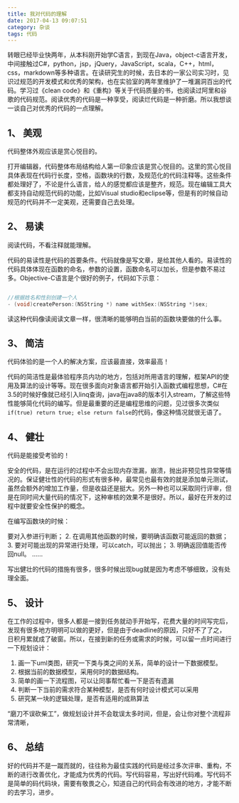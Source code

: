 ```yaml
---
title: 我对代码的理解
date: 2017-04-13 09:07:51
category: 杂谈
tags: 代码
---
```



转眼已经毕业快两年，从本科刚开始学C语言，到现在Java，object-c语言开发，中间接触过C#，python，jsp，jQuery，JavaScript，scala，C++，html，css，markdown等多种语言。在读研究生的时候，去日本的一家公司实习时，见识过规范的开发模式和优秀的架构，也在实验室的两年里维护了一堆漏洞百出的代码。学习过《clean code》和《重构》等关于代码质量的书，也阅读过阿里和谷歌的代码规范。阅读优秀的代码是一种享受，阅读烂代码是一种折磨。所以我想谈一谈自己对优秀的代码的一点理解。

## 1、 美观

代码整体外观应该是赏心悦目的。

打开编辑器，代码整体布局结构给人第一印象应该是赏心悦目的。这里的赏心悦目具体表现在代码行长度，空格，函数块的行数，及规范化的代码注释等。这些条件都处理好了，不论是什么语言，给人的感觉都应该是整齐，规范。现在编辑工具大都支持自动规范代码的功能，比如Visual studio和eclipse等，但是有的时候自动规范的代码并不一定美观，还需要自己去处理。


## 2、 易读

阅读代码，不看注释就能理解。

代码的易读性是代码的首要条件。代码就像是写文章，是给其他人看的。易读性的代码具体体现在函数的命名，参数的设置，函数命名可以加长，但是参数不易过多。Objective-C语言是个很好的例子，代码如下示意：

```objectivec

//根据姓名和性别创建一个人
- (void)createPerson:(NSString *) name withSex:(NSString *)sex;

```

读这种代码像读阅读文章一样，很清晰的能够明白当前的函数块要做的什么事。

## 3、 简洁

代码体验的是一个人的解决方案，应该最直接，效率最高！

代码的简洁性是最体验程序员内功的地方，包括对所用语言的理解，框架API的使用及算法的设计等等。现在很多面向对象语言都开始引入函数式编程思想，C#在3.5的时候好像就已经引入linq查询，java在java8的版本引入stream，了解这些特性能够简化代码的编写。但是最重要的还是编程思维的问题，见过很多次类似`if(true) return true; else return false`的代码，像这种情况就很无语了。

## 4、 健壮

代码是能接受考验的！

安全的代码，是在运行的过程中不会出现内存泄漏，崩溃，抛出非预见性异常等情况的。保证健壮性的代码的形式有很多种，最常见也最有效的就是添加单元测试，虽然会额外的增加工作量，但是收益还是挺大。另外一种也可以采取同行评审，但是在同时间大量代码的情况下，这种审核的效果不是很好。所以，最好在开发的过程中就要安全性保护的概念。

在编写函数块的时候：

 要对入参进行判断；
2. 在调用其他函数的时候，要明确该函数可能返回的数据；
3. 要对可能出现的异常进行处理，可以catch，可以抛出；
3. 明确返回值能否传回null。
……

写出健壮的代码的措施有很多，很多时候出现bug就是因为考虑不够细致，没有处理全面。

## 5、 设计

在工作的过程中，很多人都是一接到任务就动手开始写，花费大量的时间写完后，发现有很多地方明明可以做的更好，但是由于deadline的原因，只好不了了之，日积月累就成了破窗。所以，在接到新的任务或需求的时候，可以留一点时间进行一下规划设计：

1. 画一下uml类图，研究一下类与类之间的关系，简单的设计一下数据模型。
2. 根据当前的数据模型，采用何时的数据结构。
2. 简单的画一下流程图，可以让同事帮忙看一下是否有遗漏
3. 判断一下当前的需求符合某种模型，是否有何时设计模式可以采用
4. 研究某一块的逻辑处理，是否有适用的成熟算法

“磨刀不误砍柴工”，做规划设计并不会耽误太多时间，但是，会让你对整个流程非常清晰，

## 6、 总结

好的代码并不是一蹴而就的，往往称为最佳实践的代码是经过多次评审、重构，不断的进行改善优化，才能成为优秀的代码。写代码容易，写出好代码难。写代码不是简单的码代码块，需要有敬畏之心，知道自己的代码会有改进的地方，才能不断的去学习，进步。


